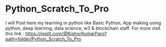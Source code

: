 # Python_Scratch_To_Pro
I will Post here my learning in python like Basic Python, App making using python, deep learning, data science, w3 & blockchain staff.
For more visit this link : https://replit.com/@KishorKumarParo?path=folder/Python_Scratch_To_Pro
